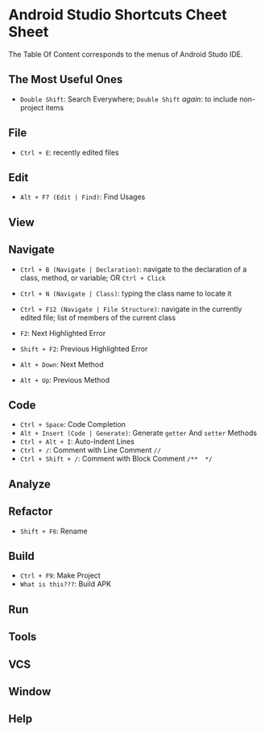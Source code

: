 # Android Studio Shortcuts Cheet Sheet

The Table Of Content corresponds to the menus of Android Studo IDE.

## The Most Useful Ones

- `Double Shift`: Search Everywhere; `Double Shift` *again*: to include non-project items 

## File

-  `Ctrl + E`: recently edited files

## Edit

- `Alt + F7 (Edit | Find)`: Find Usages

## View

## Navigate

- `Ctrl + B (Navigate | Declaration)`: navigate to the declaration of a class, method, or variable; OR `Ctrl + Click`
- `Ctrl + N (Navigate | Class)`: typing the class name to locate it
- `Ctrl + F12 (Navigate | File Structure)`: navigate in the currently edited file; list of members of the current class

- `F2`: Next Highlighted Error
- `Shift + F2`: Previous Highlighted Error

- `Alt + Down`: Next Method
- `Alt + Up`: Previous Method

## Code

- `Ctrl + Space`: Code Completion
- `Alt + Insert (Code | Generate)`: Generate `getter` And `setter` Methods
- `Ctrl + Alt + I`: Auto-Indent Lines
- `Ctrl + /`: Comment with Line Comment `//`
- `Ctrl + Shift + /`: Comment with Block Comment `/**  */`

## Analyze

## Refactor

- `Shift + F6`: Rename

## Build

- `Ctrl + F9`: Make Project
- `What is this???`: Build APK

## Run

## Tools

## VCS

## Window

## Help


